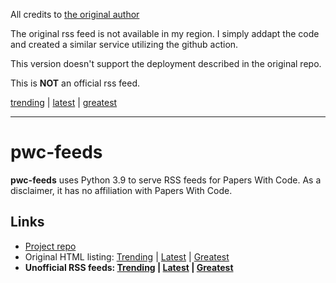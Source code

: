 All credits to [the original author](https://github.com/ml-feeds/pwc-feeds)

The original rss feed is not available in my region. I simply addapt the code and created a similar service utilizing the github action. 

This version doesn't support the deployment described in the original repo. 

This is **NOT** an official rss feed.

[trending](https://yitao-yu.github.io/pwc-feeds/rss/trending.xml) | [latest](https://yitao-yu.github.io/pwc-feeds/rss/latest.xml) | [greatest](https://yitao-yu.github.io/pwc-feeds/rss/greatest.xml) 

---
# pwc-feeds
**pwc-feeds** uses Python 3.9 to serve RSS feeds for Papers With Code. 
As a disclaimer, it has no affiliation with Papers With Code.

## Links
* [Project repo](https://github.com/ml-feeds/pwc-feeds)
* Original HTML listing: [Trending](https://paperswithcode.com/) | [Latest](https://paperswithcode.com/latest) | [Greatest](https://paperswithcode.com/greatest)
* **Unofficial RSS feeds: [Trending](https://us-east1-ml-feeds.cloudfunctions.net/pwc/trending) | [Latest](https://us-east1-ml-feeds.cloudfunctions.net/pwc/latest) | [Greatest](https://us-east1-ml-feeds.cloudfunctions.net/pwc/greatest)**
